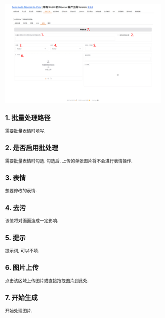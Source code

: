 ![](../../../assets/images/guide/dir/emotion.png)

## 1. 批量处理路径

需要批量表情时填写.

## 2. 是否启用批处理

需要批量表情时勾选. 勾选后, 上传的单张图片将不会进行表情操作.

## 3. 表情

想要修改的表情.

## 4. 去污

该值将对画面造成一定影响.

## 5. 提示

提示词, 可以不填.

## 6. 图片上传

点击该区域上传图片或直接拖拽图片到此处.

## 7. 开始生成

开始处理图片.
